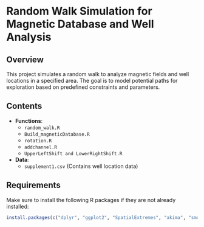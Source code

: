 # Random Walk Simulation for Magnetic Database and Well Analysis

## Overview

This project simulates a random walk to analyze magnetic fields and well locations in a specified area. The goal is to model potential paths for exploration based on predefined constraints and parameters.

## Contents

- **Functions**: 
  - `random_walk.R`
  - `Build_magneticDatabase.R`
  - `rotation.R`
  - `addchannel.R`
  - `UpperLeftShift and LowerRightShift.R`
- **Data**: 
  - `supplement1.csv` (Contains well location data)

## Requirements

Make sure to install the following R packages if they are not already installed:

```R
install.packages(c("dplyr", "ggplot2", "SpatialExtremes", "akima", "smoothr"))
